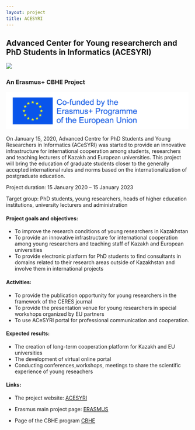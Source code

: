 ```yaml
---
layout: project
title: ACESYRI
---
```

<h2> Advanced Center for Young researcherch and PhD Students in Informatics (ACESYRI)</h2>
<img src="/images/ACeSYRI_Logo_01S.png" width="500">
<h3> An Erasmus+ CBHE Project</h3>
<img src="/images/ERASMUS+ (co funded).jpg" width="500">

On January 15, 2020, Advanced Centre for PhD Students and Young Researchers in Informatics (ACeSYRI) was started to provide an innovative infrastructure for international cooperation among students, researchers and teaching lecturers of Kazakh and European universities. This project will bring the education of graduate students closer to the generally accepted international rules and norms based on the internationalization of postgraduate education.

Project duration: 15 January 2020 – 15 January 2023

Target group:  PhD students, young researchers, heads of higher education institutions, university lecturers and administration

<h4>Project goals and objectives:</h4>

- To improve the research conditions of young researchers in Kazakhstan
- To provide an innovative infrastructure for international cooperation among young researchers and teaching staff of Kazakh and European universities
- To provide electronic platform for PhD students to find consultants in domains related to their research areas outside of Kazakhstan and involve them in international projects

<h4>Activities:</h4>

- To provide the publication opportunity for young researchers in the framework of the CERES journal
- To provide the presentation venue for young researchers in special workshops organized by EU partners
- To use ACeSYRI portal for professional communication and cooperation.

<h4>Expected results:</h4>

- The creation of long-term cooperation platform for Kazakh and EU universities
- The development of virtual online portal
- Conducting conferences,workshops, meetings to share the scientific experience of young reseachers

<h4>Links:</h4>

  - The project website: <a href="https://acesyri.eu/">ACESYRI</a>
  
  - Erasmus main project page: <a href="https://ec.europa.eu/programmes/erasmus-plus/node_en">ERASMUS</a>
  
  - Page of the CBHE program <a href="https://eacea.ec.europa.eu/erasmus-plus/events/cbhe-how-to-prepare-your-project-proposal-2020_en">CBHE</a>
 
